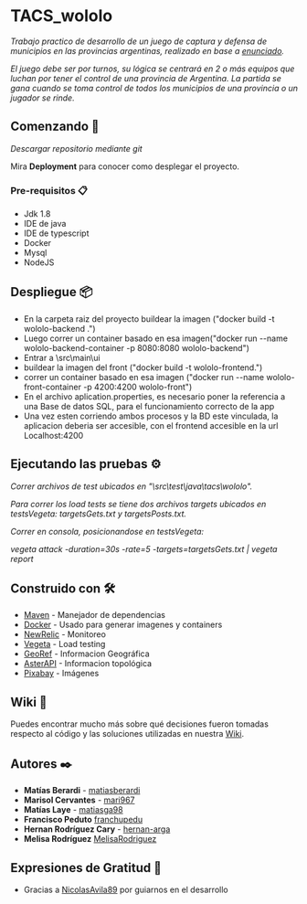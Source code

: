 # TACS_wololo

_Trabajo practico de desarrollo de un juego de captura y defensa de municipios en las provincias argentinas, realizado en base a [enunciado](https://docs.google.com/document/d/e/2PACX-1vS3Bzf0Zs8hZqcmM7khuL21YjMP4maVEZ0NTInGz_tzXdqRadNdIau6jHUEmbE-YyVy-s52BpTtYjIP/pub)._

_El juego debe ser por turnos, su lógica se centrará en 2 o más equipos que luchan por tener el control de una provincia de Argentina. La partida se gana cuando se toma control de todos los municipios de una provincia o un jugador se rinde._

## Comenzando 🚀

_Descargar repositorio mediante git_

Mira **Deployment** para conocer como desplegar el proyecto.


### Pre-requisitos 📋

* Jdk 1.8
* IDE de java
* IDE de typescript
* Docker
* Mysql
* NodeJS



## Despliegue 📦


* En la carpeta raiz del proyecto buildear la imagen ("docker build -t wololo-backend .")
* Luego correr un container basado en esa imagen("docker run --name wololo-backend-container  -p 8080:8080 wololo-backend")
* Entrar a \src\main\ui
* buildear la imagen del front ("docker build -t wololo-frontend.")
* correr un container basado en esa imagen ("docker run --name wololo-front-container  -p 4200:4200 wololo-front")
* En el archivo aplication.properties, es necesario poner la referencia a una Base de datos SQL, para el funcionamiento correcto de la app
* Una vez esten corriendo ambos procesos y la BD este vinculada, la aplicacion deberia ser accesible, con el frontend accesible en la url Localhost:4200




## Ejecutando las pruebas ⚙️

_Correr archivos de test ubicados en "\src\test\java\tacs\wololo"._

_Para correr los load tests se tiene dos archivos targets ubicados en testsVegeta: targetsGets.txt y targetsPosts.txt._

_Correr en consola, posicionandose en testsVegeta:_

_vegeta attack -duration=30s -rate=5 -targets=targetsGets.txt | vegeta report_



## Construido con 🛠️


* [Maven](https://maven.apache.org/) - Manejador de dependencias
* [Docker](https://docker.com/) - Usado para generar imagenes y containers
* [NewRelic](https://newrelic.com/) - Monitoreo
* [Vegeta](https://github.com/tsenart/vegeta) - Load testing
* [GeoRef](https://datosgobar.github.io/georef-ar-api/) - Informacion Geográfica
* [AsterAPI](https://www.opentopodata.org/datasets/srtm/) - Informacion topológica
* [Pixabay](https://pixabay.com/api/docs/) - Imágenes

## Wiki 📖
Puedes encontrar mucho más sobre qué decisiones fueron tomadas respecto al código y las soluciones utilizadas en nuestra [Wiki](https://github.com/hernan-arga/TACS_wololo/wiki).


## Autores ✒️


* **Matías Berardi**   - [matiasberardi](https://github.com/matiasberardi)
* **Marisol Cervantes**  - [mari967](https://github.com/mari967)
* **Matías Laye** - [matiasga98](https://github.com/Matiasga98)
* **Francisco Peduto** [franchupedu](https://github.com/franchupedu)
* **Hernan Rodríguez Cary** - [hernan-arga](https://github.com/hernan-arga)
* **Melisa Rodríguez** [MelisaRodriguez](https://github.com/MelisaRodriguez)


## Expresiones de Gratitud 🎁

* Gracias a [NicolasAvila89](https://github.com/nicolasAvila89) por guiarnos en el desarrollo

